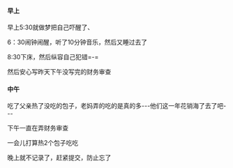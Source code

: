 #### 早上

早上5:30就做梦把自己吓醒了、

6：30闹钟闹醒，听了10分钟音乐，然后又睡过去了

8:30下床，然后纵容自己犯错=-=

然后安心写昨天下午没写完的财务审查

#### 中午

吃了父亲热了没吃的包子，老妈弄的吃的是真的多---他们这一年花销海了去了吧---

下午一直在弄财务审查

一会儿打算热2个包子吃吃

晚上就不记录了，赶紧提交，防止忘了